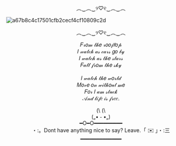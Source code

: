 <body>

<p align="center">︵‿︵‿୨♡୧‿︵‿︵</p>

 ![a67b8c4c17501cfb2cecf4cf10809c2d](https://github.com/user-attachments/assets/a0c0a506-6ddf-4e67-b176-63c500a366a7)
 
<p align="center">︵‿︵‿୨♡୧‿︵‿︵</p>

 <p align="center"> 𝐹𝓇𝑜𝓂 𝓉𝒽𝑒 𝓇𝑜𝑜𝒻𝓉𝑜𝓅 <br>
𝐼 𝓌𝒶𝓉𝒸𝒽 𝒶𝓈 𝒸𝒶𝓇𝓈 𝑔𝑜 𝒷𝓎 <br>
𝐼 𝓌𝒶𝓉𝒸𝒽 𝒶𝓈 𝓉𝒽𝑒 𝓈𝓉𝒶𝓇𝓈 <br>
𝐹𝒶𝓁𝓁 𝒻𝓇𝑜𝓂 𝓉𝒽𝑒 𝓈𝓀𝓎 <br>
<br>
𝐼 𝓌𝒶𝓉𝒸𝒽 𝓉𝒽𝑒 𝓌𝑜𝓇𝓁𝒹  <br>
𝑀𝑜𝓋𝑒 𝑜𝓃 𝓌𝒾𝓉𝒽𝑜𝓊𝓉 𝓂𝑒 <br>
𝐹𝑜𝓇 𝐼 𝒶𝓂 𝓈𝓉𝓊𝒸𝓀 <br>
𝒜𝓃𝒹 𝓁𝒾𝒻𝑒 𝒾𝓈 𝒻𝓇𝑒𝑒. <br> 

<p align="center">   
 (\ (\ <br>
(„• ֊ •„) <br>
━O━O━━━━━━━━━ <br> 
・:。Dont have anything nice to say? Leave.「 ✉️ 」・:三 <br>
━━━━━━━━━━━━━ <br> </p>

</body>
